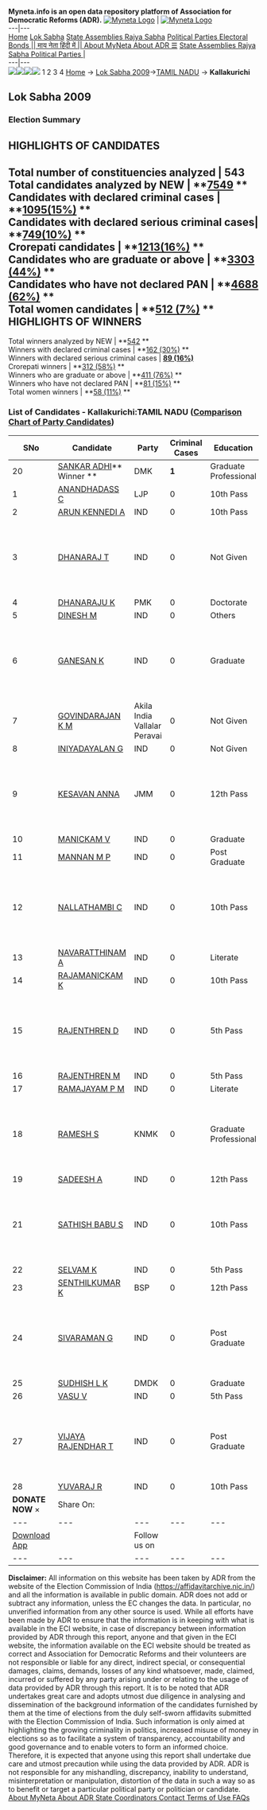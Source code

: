 **Myneta.info is an open data repository platform of Association for Democratic Reforms (ADR).**
[![Myneta Logo](https://www.myneta.info/lib/img/myneta-logo.png)](https://www.myneta.info/) | [![Myneta Logo](https://www.myneta.info/lib/img/adr-logo.png)](https://adrindia.org)  
---|---  
[Home](https://www.myneta.info/) [Lok Sabha](https://www.myneta.info/#ls "Lok Sabha") [ State Assemblies ](https://www.myneta.info/#sa "State Assemblies") [Rajya Sabha](https://www.myneta.info/#rs "Rajya Sabha") [Political Parties ](https://www.myneta.info/party "Political Parties") [ Electoral Bonds ](https://www.myneta.info/electoral_bonds "Electoral Bonds") [ || माय नेता हिंदी में || ](https://translate.google.co.in/translate?prev=hp&hl=en&js=y&u=www.myneta.info&sl=en&tl=hi&history_state0=) [ About MyNeta ](https://adrindia.org/content/about-myneta) [ About ADR ](https://adrindia.org/about-adr/who-we-are) [☰](javascript:void\(0\))
[ State Assemblies ](https://www.myneta.info/#sa "State Assemblies") [ Rajya Sabha ](https://www.myneta.info/#rs "Rajya Sabha") [ Political Parties ](https://www.myneta.info/party "Political Parties")
|   
---|---  
![](https://www.myneta.info/lib/img/banner/banner-1.png)![](https://www.myneta.info/lib/img/banner/banner-2.png)![](https://www.myneta.info/lib/img/banner/banner-3.png)![](https://www.myneta.info/lib/img/banner/banner-4.png)
1  2  3  4 
[Home](https://www.myneta.info/) → [Lok Sabha 2009](https://www.myneta.info/ls2009/)→[TAMIL NADU](https://www.myneta.info/ls2009/index.php?action=show_constituencies&state_id=22) → **Kallakurichi**
### 
## Lok Sabha 2009
###  Election Summary 
HIGHLIGHTS OF CANDIDATES  
---  
Total number of constituencies analyzed |  543   
Total candidates analyzed by NEW | **[7549](https://www.myneta.info/ls2009/index.php?action=summary&subAction=candidates_analyzed&sort=candidate#summary) **  
Candidates with declared criminal cases | **[1095(15%)](https://www.myneta.info/ls2009/index.php?action=summary&subAction=crime&sort=candidate#summary) **  
Candidates with declared serious criminal cases| **[749(10%)](https://www.myneta.info/ls2009/index.php?action=summary&subAction=serious_crime&sort=candidate#summary) **  
Crorepati candidates | **[1213(16%)](https://www.myneta.info/ls2009/index.php?action=summary&subAction=crorepati&sort=candidate#summary) **  
Candidates who are graduate or above | **[3303 (44%)](https://www.myneta.info/ls2009/index.php?action=summary&subAction=education&sort=candidate#summary) **  
Candidates who have not declared PAN | **[4688 (62%)](https://www.myneta.info/ls2009/index.php?action=summary&subAction=without_pan&sort=candidate#summary) **  
Total women candidates | **[512 (7%)](https://www.myneta.info/ls2009/index.php?action=summary&subAction=women_candidate&sort=candidate#summary) **  
HIGHLIGHTS OF WINNERS  
---  
Total winners analyzed by NEW | **[542](https://www.myneta.info/ls2009/index.php?action=summary&subAction=winner_analyzed&sort=candidate#summary) **  
Winners with declared criminal cases | **[162 (30%)](https://www.myneta.info/ls2009/index.php?action=summary&subAction=winner_crime&sort=candidate#summary) **  
Winners with declared serious criminal cases | **[89 (16%)](https://www.myneta.info/ls2009/index.php?action=summary&subAction=winner_serious_crime&sort=candidate#summary)**  
Crorepati winners | **[312 (58%)](https://www.myneta.info/ls2009/index.php?action=summary&subAction=winner_crorepati&sort=candidate#summary) **  
Winners who are graduate or above | **[411 (76%)](https://www.myneta.info/ls2009/index.php?action=summary&subAction=winner_education&sort=candidate#summary) **  
Winners who have not declared PAN | **[81 (15%)](https://www.myneta.info/ls2009/index.php?action=summary&subAction=winner_without_pan&sort=candidate#summary) **  
Total women winners | **[58 (11%)](https://www.myneta.info/ls2009/index.php?action=summary&subAction=winner_women&sort=candidate#summary) **  
### List of Candidates - Kallakurichi:TAMIL NADU ([Comparison Chart of Party Candidates](https://www.myneta.info/ls2009/comparisonchart.php?constituency_id=486))
SNo | Candidate| Party| Criminal Cases| Education| Age| Total Assets| Liabilities  
---|---|---|---|---|---|---|---  
20  | [SANKAR ADHI](https://www.myneta.info/ls2009/candidate.php?candidate_id=8979)** Winner ** | DMK | **1** | Graduate Professional| 52 | Rs 1,78,37,266 ~ 1 Crore+ | Rs 9,86,068 ~ 9 Lacs+  
1  | [ANANDHADASS C](https://www.myneta.info/ls2009/candidate.php?candidate_id=8982) | LJP | 0 | 10th Pass| 27 | Rs 60,300 ~ 60 Thou+ | Rs 0 ~   
2  | [ARUN KENNEDI A](https://www.myneta.info/ls2009/candidate.php?candidate_id=8987) | IND | 0 | 10th Pass| 44 | Rs 50,000 ~ 50 Thou+ | Rs 0 ~   
3  | [DHANARAJ T](https://www.myneta.info/ls2009/candidate.php?candidate_id=8995) | IND | 0 | Not Given| 35 | ![](https://myneta.info/image_v2.php?myneta_folder=ls2009&candidate_id=8995&col=ta) | ![](https://myneta.info/image_v2.php?myneta_folder=ls2009&candidate_id=8995&col=lia)  
4  | [DHANARAJU K](https://www.myneta.info/ls2009/candidate.php?candidate_id=8981) | PMK | 0 | Doctorate| 52 | Rs 1,25,31,131 ~ 1 Crore+ | Rs 67,77,922 ~ 67 Lacs+  
5  | [DINESH M](https://www.myneta.info/ls2009/candidate.php?candidate_id=8996) | IND | 0 | Others| 32 | Rs 1,06,000 ~ 1 Lacs+ | Rs 0 ~   
6  | [GANESAN K](https://www.myneta.info/ls2009/candidate.php?candidate_id=8989) | IND | 0 | Graduate| 32 | ![](https://myneta.info/image_v2.php?myneta_folder=ls2009&candidate_id=8989&col=ta) | ![](https://myneta.info/image_v2.php?myneta_folder=ls2009&candidate_id=8989&col=lia)  
7  | [GOVINDARAJAN K M](https://www.myneta.info/ls2009/candidate.php?candidate_id=8984) | Akila India Vallalar Peravai | 0 | Not Given| 73 | Rs 9,50,000 ~ 9 Lacs+ | Rs 0 ~   
8  | [INIYADAYALAN G](https://www.myneta.info/ls2009/candidate.php?candidate_id=8988) | IND | 0 | Not Given| 56 | Rs 32,18,000 ~ 32 Lacs+ | Rs 10,000 ~ 10 Thou+  
9  | [KESAVAN ANNA](https://www.myneta.info/ls2009/candidate.php?candidate_id=8983) | JMM | 0 | 12th Pass| 63 | ![](https://myneta.info/image_v2.php?myneta_folder=ls2009&candidate_id=8983&col=ta) | ![](https://myneta.info/image_v2.php?myneta_folder=ls2009&candidate_id=8983&col=lia)  
10  | [MANICKAM V](https://www.myneta.info/ls2009/candidate.php?candidate_id=9000) | IND | 0 | Graduate| 57 | Rs 26,43,519 ~ 26 Lacs+ | Rs 85,518 ~ 85 Thou+  
11  | [MANNAN M P](https://www.myneta.info/ls2009/candidate.php?candidate_id=8999) | IND | 0 | Post Graduate| 48 | Rs 90,000 ~ 90 Thou+ | Rs 0 ~   
12  | [NALLATHAMBI C](https://www.myneta.info/ls2009/candidate.php?candidate_id=8997) | IND | 0 | 10th Pass| 31 | ![](https://myneta.info/image_v2.php?myneta_folder=ls2009&candidate_id=8997&col=ta) | ![](https://myneta.info/image_v2.php?myneta_folder=ls2009&candidate_id=8997&col=lia)  
13  | [NAVARATTHINAM A](https://www.myneta.info/ls2009/candidate.php?candidate_id=8998) | IND | 0 | Literate| 33 | Rs 3,50,000 ~ 3 Lacs+ | Rs 0 ~   
14  | [RAJAMANICKAM K](https://www.myneta.info/ls2009/candidate.php?candidate_id=9003) | IND | 0 | 10th Pass| 52 | Rs 15,15,498 ~ 15 Lacs+ | Rs 51,000 ~ 51 Thou+  
15  | [RAJENTHREN D](https://www.myneta.info/ls2009/candidate.php?candidate_id=9004) | IND | 0 | 5th Pass| 50 | ![](https://myneta.info/image_v2.php?myneta_folder=ls2009&candidate_id=9004&col=ta) | ![](https://myneta.info/image_v2.php?myneta_folder=ls2009&candidate_id=9004&col=lia)  
16  | [RAJENTHREN M](https://www.myneta.info/ls2009/candidate.php?candidate_id=9005) | IND | 0 | 5th Pass| 38 | Rs 30,000 ~ 30 Thou+ | Rs 0 ~   
17  | [RAMAJAYAM P M](https://www.myneta.info/ls2009/candidate.php?candidate_id=9002) | IND | 0 | Literate| 52 | Rs 2,62,000 ~ 2 Lacs+ | Rs 0 ~   
18  | [RAMESH S](https://www.myneta.info/ls2009/candidate.php?candidate_id=8986) | KNMK | 0 | Graduate Professional| 32 | ![](https://myneta.info/image_v2.php?myneta_folder=ls2009&candidate_id=8986&col=ta) | ![](https://myneta.info/image_v2.php?myneta_folder=ls2009&candidate_id=8986&col=lia)  
19  | [SADEESH A](https://www.myneta.info/ls2009/candidate.php?candidate_id=8990) | IND | 0 | 12th Pass| 30 | Rs 20,000 ~ 20 Thou+ | Rs 0 ~   
21  | [SATHISH BABU S](https://www.myneta.info/ls2009/candidate.php?candidate_id=8991) | IND | 0 | 10th Pass| 35 | ![](https://myneta.info/image_v2.php?myneta_folder=ls2009&candidate_id=8991&col=ta) | ![](https://myneta.info/image_v2.php?myneta_folder=ls2009&candidate_id=8991&col=lia)  
22  | [SELVAM K](https://www.myneta.info/ls2009/candidate.php?candidate_id=8993) | IND | 0 | 5th Pass| 39 | Rs 25,00,360 ~ 25 Lacs+ | Rs 1,35,000 ~ 1 Lacs+  
23  | [SENTHILKUMAR K](https://www.myneta.info/ls2009/candidate.php?candidate_id=8980) | BSP | 0 | 12th Pass| 35 | Rs 3,51,000 ~ 3 Lacs+ | Rs 0 ~   
24  | [SIVARAMAN G](https://www.myneta.info/ls2009/candidate.php?candidate_id=8992) | IND | 0 | Post Graduate| 33 | ![](https://myneta.info/image_v2.php?myneta_folder=ls2009&candidate_id=8992&col=ta) | ![](https://myneta.info/image_v2.php?myneta_folder=ls2009&candidate_id=8992&col=lia)  
25  | [SUDHISH L K](https://www.myneta.info/ls2009/candidate.php?candidate_id=8985) | DMDK | 0 | Graduate| 41 | Rs 6,03,13,713 ~ 6 Crore+ | Rs 80,43,273 ~ 80 Lacs+  
26  | [VASU V](https://www.myneta.info/ls2009/candidate.php?candidate_id=9006) | IND | 0 | 5th Pass| 50 | Rs 1,80,000 ~ 1 Lacs+ | Rs 0 ~   
27  | [VIJAYA RAJENDHAR T](https://www.myneta.info/ls2009/candidate.php?candidate_id=9007) | IND | 0 | Post Graduate| 52 | ![](https://myneta.info/image_v2.php?myneta_folder=ls2009&candidate_id=9007&col=ta) | ![](https://myneta.info/image_v2.php?myneta_folder=ls2009&candidate_id=9007&col=lia)  
28  | [YUVARAJ R](https://www.myneta.info/ls2009/candidate.php?candidate_id=9001) | IND | 0 | 10th Pass| 34 | Rs 1,02,000 ~ 1 Lacs+ | Rs 0 ~   
|  **DONATE NOW** × |  Share On:  | [](https://api.whatsapp.com/send?text=https%3A%2F%2Fmyneta.info%2Fpunjab2022%2Findex.php%3Faction%3Dshow_constituencies%26state_id%3D19) | [](https://www.facebook.com/sharer/sharer.php?u=https%3A%2F%2Fmyneta.info%2Fpunjab2022%2Findex.php%3Faction%3Dshow_constituencies%26state_id%3D19) | [](https://twitter.com/share?url=https%3A%2F%2Fmyneta.info%2Fpunjab2022%2Findex.php%3Faction%3Dshow_constituencies%26state_id%3D19)  
---|---|---|---|---  
| [ Download App ](https://play.google.com/store/apps/details?id=com.webrosoft.myneta1&pcampaignid=pcampaignidMKT-Other-global-all-co-prtnr-py-PartBadge-Mar2515-1) | [](https://play.google.com/store/apps/details?id=com.webrosoft.myneta1&pcampaignid=pcampaignidMKT-Other-global-all-co-prtnr-py-PartBadge-Mar2515-1) |  Follow us on  | [](https://www.facebook.com/adrindia.org/) | [](https://twitter.com/adrspeaks) | [](https://groups.google.com/g/national-election-watch?hl=en&pli=1) | [](https://www.instagram.com/adrspeaks/) | [](https://www.youtube.com/user/adrspeaks) | [](https://sharechat.com/profile/adrspeaks)  
---|---|---|---|---|---|---|---|---  
**Disclaimer:** All information on this website has been taken by ADR from the website of the Election Commission of India (https://affidavitarchive.nic.in/) and all the information is available in public domain. ADR does not add or subtract any information, unless the EC changes the data. In particular, no unverified information from any other source is used. While all efforts have been made by ADR to ensure that the information is in keeping with what is available in the ECI website, in case of discrepancy between information provided by ADR through this report, anyone and that given in the ECI website, the information available on the ECI website should be treated as correct and Association for Democratic Reforms and their volunteers are not responsible or liable for any direct, indirect special, or consequential damages, claims, demands, losses of any kind whatsoever, made, claimed, incurred or suffered by any party arising under or relating to the usage of data provided by ADR through this report. It is to be noted that ADR undertakes great care and adopts utmost due diligence in analysing and dissemination of the background information of the candidates furnished by them at the time of elections from the duly self-sworn affidavits submitted with the Election Commission of India. Such information is only aimed at highlighting the growing criminality in politics, increased misuse of money in elections so as to facilitate a system of transparency, accountability and good governance and to enable voters to form an informed choice. Therefore, it is expected that anyone using this report shall undertake due care and utmost precaution while using the data provided by ADR. ADR is not responsible for any mishandling, discrepancy, inability to understand, misinterpretation or manipulation, distortion of the data in such a way so as to benefit or target a particular political party or politician or candidate. 
[ About MyNeta ](https://adrindia.org/content/about-myneta) [ About ADR ](https://adrindia.org/about-adr/who-we-are) [ State Coordinators ](https://adrindia.org/about-adr/state-coordinators) [ Contact ](https://adrindia.org/contact-us) [ Terms of Use ](https://adrindia.org/content/adr-terms-use) [ FAQs ](https://adrindia.org/content/faqs)
